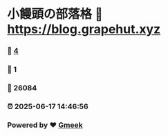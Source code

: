 # 小饅頭の部落格 :link: https://blog.grapehut.xyz 
### :page_facing_up: [4](https://blog.grapehut.xyz/tag.html) 
### :speech_balloon: 1 
### :hibiscus: 26084 
### :alarm_clock: 2025-06-17 14:46:56 
### Powered by :heart: [Gmeek](https://github.com/Meekdai/Gmeek)
